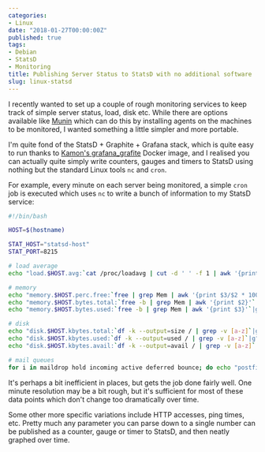 ```yaml
---
categories:
- Linux
date: "2018-01-27T00:00:00Z"
published: true
tags:
- Debian
- StatsD
- Monitoring
title: Publishing Server Status to StatsD with no additional software
slug: linux-statsd
---
```


I recently wanted to set up a couple of rough monitoring services to keep track
of simple server status, load, disk etc. While there are options available like
[Munin](https://munin-monitoring.org/) which can do this by installing agents
on the machines to be monitored, I wanted something a little simpler and more 
portable.

I'm quite fond of the StatsD + Graphite + Grafana stack, which is quite easy to
run thanks to [Kamon's grafana_grafite](https://hub.docker.com/r/kamon/grafana_graphite/)
Docker image, and I realised you can actually quite simply write counters, 
gauges and timers to StatsD using nothing but the standard Linux tools `nc` and
`cron`.

For example, every minute on each server being monitored, a simple `cron` job 
is executed which uses `nc` to write a bunch of information to my StatsD 
service:

```sh
#!/bin/bash

HOST=$(hostname)

STAT_HOST="statsd-host"
STAT_PORT=8215

# load average
echo "load.$HOST.avg:`cat /proc/loadavg | cut -d ' ' -f 1 | awk '{print $1*100}'`|g" | nc -w 1 -u $STAT_HOST $STAT_PORT

# memory
echo "memory.$HOST.perc.free:`free | grep Mem | awk '{print $3/$2 * 100.0}'`|g" | nc -w 1 -u $STAT_HOST $STAT_PORT
echo "memory.$HOST.bytes.total:`free -b | grep Mem | awk '{print $2}'`|g" | nc -w 1 -u $STAT_HOST $STAT_PORT
echo "memory.$HOST.bytes.used:`free -b | grep Mem | awk '{print $3}'`|g" | nc -w 1 -u  $STAT_HOST $STAT_PORT

# disk
echo "disk.$HOST.kbytes.total:`df -k --output=size / | grep -v [a-z]`|g" | nc -w 1 -u $STAT_HOST $STAT_PORT
echo "disk.$HOST.kbytes.used:`df -k --output=used / | grep -v [a-z]`|g" | nc -w 1 -u $STAT_HOST $STAT_PORT
echo "disk.$HOST.kbytes.avail:`df -k --output=avail / | grep -v [a-z]`|g" | nc -w 1 -u $STAT_HOST $STAT_PORT

# mail queues
for i in maildrop hold incoming active deferred bounce; do echo "postfix.$HOST.queues.${i}:`find /var/spool/postfix/${i} -type f | wc -l`|c"; done | nc -w 1 -u $STAT_HOST $STAT_PORT
```

It's perhaps a bit inefficient in places, but gets the job done fairly well.
One minute resolution may be a bit rough, but it's sufficient for most of these
data points which don't change too dramatically over time. 

Some other more specific variations include HTTP accesses, ping times, etc. 
Pretty much any parameter you can parse down to a single number can be 
published as a counter, gauge or timer to StatsD, and then neatly 
graphed over time.
